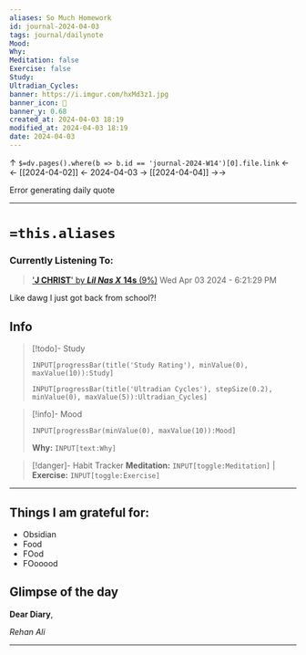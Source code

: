 ```yaml
---
aliases: So Much Homework
id: journal-2024-04-03
tags: journal/dailynote
Mood: 
Why: 
Meditation: false
Exercise: false
Study: 
Ultradian_Cycles: 
banner: https://i.imgur.com/hxMd3z1.jpg
banner_icon: 📅
banner_y: 0.68
created_at: 2024-04-03 18:19
modified_at: 2024-04-03 18:19
date: 2024-04-03
---
```


↑ `$=dv.pages().where(b => b.id == 'journal-2024-W14')[0].file.link`
<-<-  [[2024-04-02]]  <-  2024-04-03  ->  [[2024-04-04]]   ->->

Error generating daily quote

---
# `=this.aliases`
### Currently Listening To:
> ['**J CHRIST**' by ***Lil Nas X*** **14s** (9%)](https://open.spotify.com/track/17CWWoszMuoGecCJzmOubE)
> Wed Apr 03 2024 - 6:21:29 PM

Like dawg I just got back from school?!
## Info

> [!todo]- Study
> ```meta-bind
>INPUT[progressBar(title('Study Rating'), minValue(0), maxValue(10)):Study]
>```
> ```meta-bind
>INPUT[progressBar(title('Ultradian Cycles'), stepSize(0.2), minValue(0), maxValue(5)):Ultradian_Cycles]
>```

> [!info]- Mood
> ```meta-bind
> INPUT[progressBar(minValue(0), maxValue(10)):Mood]
> ```
> **Why:** `INPUT[text:Why]`

> [!danger]- Habit Tracker
> **Meditation:** `INPUT[toggle:Meditation]` | **Exercise:** `INPUT[toggle:Exercise]` 

---
## Things I am grateful for:
- Obsidian
- Food
- FOod
- FOooood


## Glimpse of the day

**Dear Diary**,


*Rehan Ali*

---
